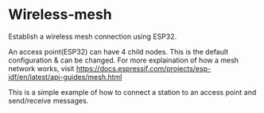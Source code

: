 # Wireless-mesh
Establish a wireless mesh connection using ESP32.

An access point(ESP32) can have 4 child nodes. This is the default configuration & can be changed.
For more explaination of how a mesh network works, visit https://docs.espressif.com/projects/esp-idf/en/latest/api-guides/mesh.html

This is a simple example of how to connect a station to an access point and send/receive messages.
